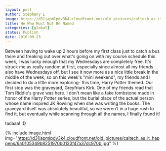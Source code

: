 ```yaml
---
layout: post
author: Stephany L
image: https://d31japmlpdv3k4.cloudfront.net/old_pictures/caltech_as_it_happens/6a0105349b8251970b0134879a7942970c.jpg
title: He Who Must Not Be Named 
categories: [global]
status: Publish
date: 2010-09-23
---
```



Between having to wake up 2 hours before my first class just to catch a bus there and freaking out over what's going on with my course schedule this week, I was lucky enough that my Wednesdays are completely free. It's struck me as really random at first, especially since almost all my friends also have Wednesdays off, but I see it now more as a nice little break in the middle of the week, so on this week's "mini weekend", my friends and I decided to do a little more exploring- this time, Harry Potter themed. Our first stop was the graveyard, Greyfriars Kirk. One of my friends read that Tom Riddle's grave was here. I don't mean like a fake tombstone made in honor of the Harry Potter series, but the burial place of the actual person whose name inspired JK Rowling when she was writing the books. The graveyard itself was absolutely beautiful, so we weren't in a huge rush to find it, but eventually while scanning through all the names, I finally found it! 

tadaaa! :D
 


{% include image.html img="https://d31japmlpdv3k4.cloudfront.net/old_pictures/caltech_as_it_happens/6a0105349b8251970b0133f47a37dc970b.jpg" %}
